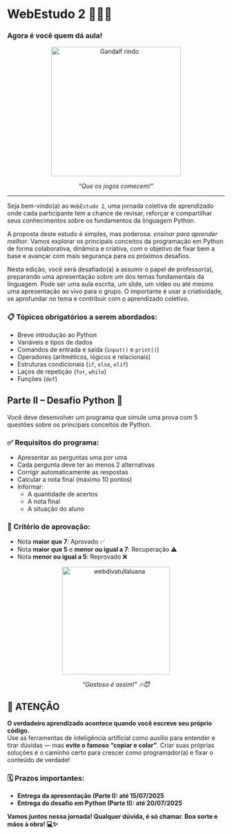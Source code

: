# WebEstudo 2 👩‍🚀🚀
### Agora é você quem dá aula!

<p align="center">
  <img src="https://i.gifer.com/783B.gif" alt="Gandalf rindo" width="300"/>
</p>
<p align="center"><em>“Que os jogos comecem!”</em></p>

---

Seja bem-vindo(a) ao `WebEstudo 2`, uma jornada coletiva de aprendizado onde cada participante tem a chance de revisar, reforçar e compartilhar seus conhecimentos sobre os fundamentos da linguagem Python.

A proposta deste estudo é simples, mas poderosa: _ensinar para aprender melhor_. Vamos explorar os principais conceitos da programação em Python de forma colaborativa, dinâmica e criativa, com o objetivo de fixar bem a base e avançar com mais segurança para os próximos desafios.

Nesta edição, você será desafiado(a) a assumir o papel de professor(a), preparando uma apresentação sobre um dos temas fundamentais da linguagem. Pode ser uma aula escrita, um slide, um vídeo ou até mesmo uma apresentação ao vivo para o grupo. O importante é usar a criatividade, se aprofundar no tema e contribuir com o aprendizado coletivo.

### 📋 Tópicos obrigatórios a serem abordados:

- Breve introdução ao Python  
- Variáveis e tipos de dados  
- Comandos de entrada e saída (`input()` e `print()`)  
- Operadores (aritméticos, lógicos e relacionais)  
- Estruturas condicionais (`if`, `else`, `elif`)  
- Laços de repetição (`for`, `while`)  
- Funções (`def`)  



## Parte II – Desafio Python 🧠

Você deve desenvolver um programa que simule uma prova com 5 questões sobre os principais conceitos de Python.

### ✅ Requisitos do programa:

- Apresentar as perguntas uma por uma
- Cada pergunta deve ter ao menos 2 alternativas
- Corrigir automaticamente as respostas
- Calcular a nota final (máximo 10 pontos)
- Informar:
  - A quantidade de acertos
  - A nota final
  - A situação do aluno

### 🎯 Critério de aprovação:

- Nota **maior que 7**: Aprovado ✅  
- Nota **maior que 5** e **menor ou igual a 7**: Recuperação ⚠️  
- Nota **menor ou igual a 5**: Reprovado ❌  

<p align="center">
  <img src="https://media.tenor.com/3MEK8y_A_xcAAAAM/tulla-luana-tulla-drum.gif" alt="webdivatullaluana" width="250"/>
</p>
<p align="center"><em>“Gostoso é assim!” 🔥😈</em></p>


## 🚨 ATENÇÃO

**O verdadeiro aprendizado acontece quando você escreve seu próprio código.**  
Use as ferramentas de inteligência artificial como auxílio para entender e tirar dúvidas — mas **evite o famoso “copiar e colar”**. Criar suas próprias soluções é o caminho certo para crescer como programador(a) e fixar o conteúdo de verdade!

### 🗓️ Prazos importantes:

- **Entrega da apresentação (Parte I): até 15/07/2025**  
- **Entrega do desafio em Python (Parte II): até 20/07/2025**  

**Vamos juntos nessa jornada! Qualquer dúvida, é só chamar. Boa sorte e mãos à obra! 💻✨**
